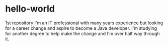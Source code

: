 # hello-world
1st repository
I'm an IT professional with many years experience but looking for a career change and aspire to become a Java developer. I'm studying for another degree to help make the change and I'm over half way through it.
